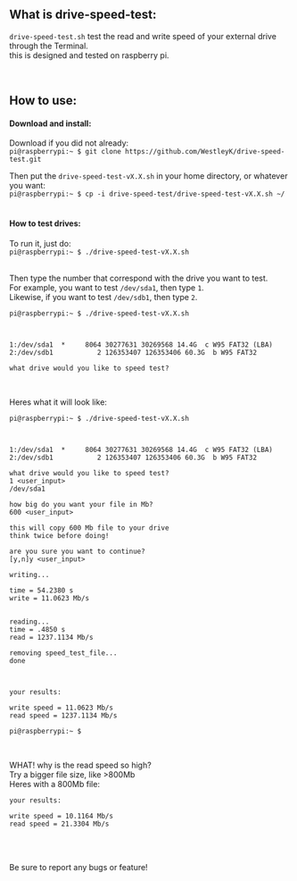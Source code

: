 ## What is drive-speed-test:

`drive-speed-test.sh` test the read and write speed of your external drive through the Terminal. <br>
this is designed and tested on raspberry pi. <br>

<br>


## How to use:


#### Download and install:

Download if you did not already: <br>
`pi@raspberrypi:~ $ git clone https://github.com/WestleyK/drive-speed-test.git`<br>


Then put the `drive-speed-test-vX.X.sh` in your home directory, or whatever you want: <br>
`pi@raspberrypi:~ $ cp -i drive-speed-test/drive-speed-test-vX.X.sh ~/`<br>
<br>

#### How to test drives:

To run it, just do: <br>
`pi@raspberrypi:~ $ ./drive-speed-test-vX.X.sh`<br>
<br>

Then type the number that correspond with the drive you want to test.<br>
For example, you want to test `/dev/sda1`, then type `1`.<br>
Likewise, if you want to test `/dev/sdb1`, then type `2`.<br>

```
pi@raspberrypi:~ $ ./drive-speed-test-vX.X.sh 



1:/dev/sda1  *     8064 30277631 30269568 14.4G  c W95 FAT32 (LBA)
2:/dev/sdb1           2 126353407 126353406 60.3G  b W95 FAT32

what drive would you like to speed test?
```
<br>

Heres what it will look like:<br>

```
pi@raspberrypi:~ $ ./drive-speed-test-vX.X.sh 



1:/dev/sda1  *     8064 30277631 30269568 14.4G  c W95 FAT32 (LBA)
2:/dev/sdb1           2 126353407 126353406 60.3G  b W95 FAT32

what drive would you like to speed test?
1 <user_input>
/dev/sda1

how big do you want your file in Mb?
600 <user_input>

this will copy 600 Mb file to your drive
think twice before doing!

are you sure you want to continue?
[y,n]y <user_input>

writing...

time = 54.2380 s
write = 11.0623 Mb/s


reading...
time = .4850 s
read = 1237.1134 Mb/s

removing speed_test_file...
done



your results:

write speed = 11.0623 Mb/s
read speed = 1237.1134 Mb/s

pi@raspberrypi:~ $ 
```
<br>

WHAT! why is the read speed so high?<br>
Try a bigger file size, like >800Mb<br>
Heres with a 800Mb file:<br>

```
your results:

write speed = 10.1164 Mb/s
read speed = 21.3304 Mb/s

```
<br>
<br>

Be sure to report any bugs or feature!<br>

<br>



